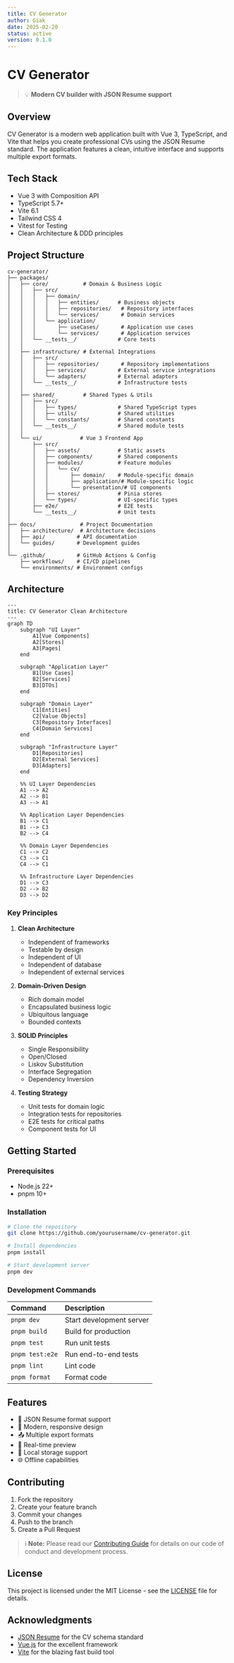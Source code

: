 ```yaml
---
title: CV Generator
author: Giak
date: 2025-02-20
status: active
version: 0.1.0
---
```


# CV Generator

> 💡 **Modern CV builder with JSON Resume support**

## Overview

CV Generator is a modern web application built with Vue 3, TypeScript, and Vite that helps you create professional CVs using the JSON Resume standard. The application features a clean, intuitive interface and supports multiple export formats.

## Tech Stack

- Vue 3 with Composition API
- TypeScript 5.7+
- Vite 6.1
- Tailwind CSS 4
- Vitest for Testing
- Clean Architecture & DDD principles

## Project Structure

```
cv-generator/
├── packages/
│   ├── core/           # Domain & Business Logic
│   │   ├── src/
│   │   │   ├── domain/
│   │   │   │   ├── entities/      # Business objects
│   │   │   │   ├── repositories/   # Repository interfaces
│   │   │   │   └── services/       # Domain services
│   │   │   └── application/
│   │   │       ├── useCases/       # Application use cases
│   │   │       └── services/       # Application services
│   │   └── __tests__/             # Core tests
│   │
│   ├── infrastructure/ # External Integrations
│   │   ├── src/
│   │   │   ├── repositories/       # Repository implementations
│   │   │   ├── services/          # External service integrations
│   │   │   └── adapters/          # External adapters
│   │   └── __tests__/             # Infrastructure tests
│   │
│   ├── shared/         # Shared Types & Utils
│   │   ├── src/
│   │   │   ├── types/             # Shared TypeScript types
│   │   │   ├── utils/             # Shared utilities
│   │   │   └── constants/         # Shared constants
│   │   └── __tests__/             # Shared module tests
│   │
│   └── ui/            # Vue 3 Frontend App
│       ├── src/
│       │   ├── assets/            # Static assets
│       │   ├── components/        # Shared components
│       │   ├── modules/           # Feature modules
│       │   │   └── cv/
│       │   │       ├── domain/    # Module-specific domain
│       │   │       ├── application/# Module-specific logic
│       │   │       └── presentation/# UI components
│       │   ├── stores/            # Pinia stores
│       │   └── types/             # UI-specific types
│       ├── e2e/                   # E2E tests
│       └── __tests__/             # Unit tests
│
├── docs/              # Project Documentation
│   ├── architecture/  # Architecture decisions
│   ├── api/          # API documentation
│   └── guides/       # Development guides
│
└── .github/          # GitHub Actions & Config
    ├── workflows/    # CI/CD pipelines
    └── environments/ # Environment configs
```

## Architecture

```mermaid
---
title: CV Generator Clean Architecture
---
graph TD
    subgraph "UI Layer"
        A1[Vue Components]
        A2[Stores]
        A3[Pages]
    end

    subgraph "Application Layer"
        B1[Use Cases]
        B2[Services]
        B3[DTOs]
    end

    subgraph "Domain Layer"
        C1[Entities]
        C2[Value Objects]
        C3[Repository Interfaces]
        C4[Domain Services]
    end

    subgraph "Infrastructure Layer"
        D1[Repositories]
        D2[External Services]
        D3[Adapters]
    end

    %% UI Layer Dependencies
    A1 --> A2
    A2 --> B1
    A3 --> A1

    %% Application Layer Dependencies
    B1 --> C1
    B1 --> C3
    B2 --> C4

    %% Domain Layer Dependencies
    C1 --> C2
    C3 --> C1
    C4 --> C1

    %% Infrastructure Layer Dependencies
    D1 --> C3
    D2 --> B2
    D3 --> D2
```

### Key Principles

1. **Clean Architecture**

   - Independent of frameworks
   - Testable by design
   - Independent of UI
   - Independent of database
   - Independent of external services

2. **Domain-Driven Design**

   - Rich domain model
   - Encapsulated business logic
   - Ubiquitous language
   - Bounded contexts

3. **SOLID Principles**

   - Single Responsibility
   - Open/Closed
   - Liskov Substitution
   - Interface Segregation
   - Dependency Inversion

4. **Testing Strategy**
   - Unit tests for domain logic
   - Integration tests for repositories
   - E2E tests for critical paths
   - Component tests for UI

## Getting Started

### Prerequisites

- Node.js 22+
- pnpm 10+

### Installation

```bash
# Clone the repository
git clone https://github.com/yourusername/cv-generator.git

# Install dependencies
pnpm install

# Start development server
pnpm dev
```

### Development Commands

| Command         | Description              |
| :-------------- | :----------------------- |
| `pnpm dev`      | Start development server |
| `pnpm build`    | Build for production     |
| `pnpm test`     | Run unit tests           |
| `pnpm test:e2e` | Run end-to-end tests     |
| `pnpm lint`     | Lint code                |
| `pnpm format`   | Format code              |

## Features

- 📝 JSON Resume format support
- 🎨 Modern, responsive design
- 📤 Multiple export formats
- 🔄 Real-time preview
- 💾 Local storage support
- 🌐 Offline capabilities

## Contributing

1. Fork the repository
2. Create your feature branch
3. Commit your changes
4. Push to the branch
5. Create a Pull Request

> ℹ️ **Note:** Please read our [Contributing Guide](CONTRIBUTING.md) for details on our code of conduct and development process.

## License

This project is licensed under the MIT License - see the [LICENSE](LICENSE) file for details.

## Acknowledgments

- [JSON Resume](https://jsonresume.org/) for the CV schema standard
- [Vue.js](https://vuejs.org/) for the excellent framework
- [Vite](https://vitejs.dev/) for the blazing fast build tool
